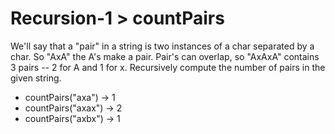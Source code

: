 # Recursion-1 > countPairs

We'll say that a "pair" in a string is two instances of a char separated by a char. So "AxA" the A's make a pair. Pair's can overlap, so "AxAxA" contains 3 pairs -- 2 for A and 1 for x. Recursively compute the number of pairs in the given string.

- countPairs("axa") → 1
- countPairs("axax") → 2
- countPairs("axbx") → 1